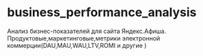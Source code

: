 # business_performance_analysis
Анализ бизнес-показателей для сайта Яндекс.Афиша. Продуктовые,маркетинговые,метрики электронной коммерции(DAU,MAU,WAU,LTV,ROMI  и другие )
